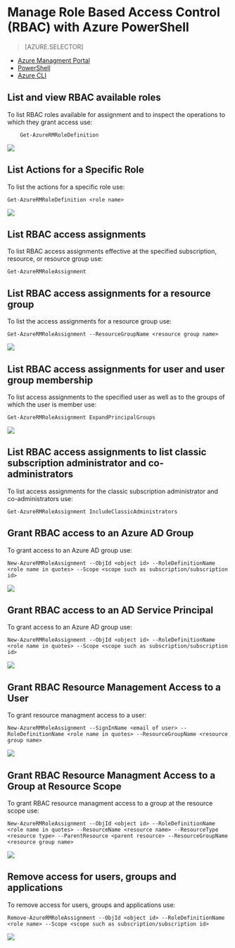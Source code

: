 <properties
	pageTitle="Manage Role Based Access Control (RBAC) with Azure PowerShell"
	description="How to manage RBAC with Azure PowerShell"
	services="active-directory"
	documentationCenter=""
	authors="IHenkel"
	manager="stevenpo"
	editor=""/>

<tags
	ms.service="active-directory"
	ms.devlang="na"
	ms.topic="article"
	ms.tgt_pltfrm="na"
	ms.workload="identity"
	ms.date="10/07/2015"
	ms.author="inhenk"/>

# Manage Role Based Access Control (RBAC) with Azure PowerShell
<!-- Azure Selector -->
> [AZURE.SELECTOR]
- [Azure Managment Portal](role-based-access-control-manage-access-azure-portal.md)
- [PowerShell](role-based-access-control-manage-access-powershell.md)
- [Azure CLI](role-based-access-control-manage-access-azure-cli.md)

## List and view RBAC available roles
To list RBAC roles available for assignment and to inspect the operations to which they grant access use:

		Get-AzureRMRoleDefinition

![](./media/role-based-access-control-manage-access-powershell/1-get-azure-rm-role-definition1.png)

## List Actions for a Specific Role
To list the actions for a specific role use:

    Get-AzureRMRoleDefinition <role name>

![](./media/role-based-access-control-manage-access-powershell/1-get-azure-rm-role-definition2.png)

## List RBAC access assignments
To list RBAC access assignments effective at the specified subscription, resource, or resource group use:

    Get-AzureRMRoleAssignment

## List RBAC access assignments for a resource group
To list the access assignments for a resource group use:

    Get-AzureRMRoleAssignment --ResourceGroupName <resource group name>

![](./media/role-based-access-control-manage-access-powershell/4-get-azure-rm-role-assignment1.png)

## List RBAC access assignments for user and user group membership
To list access assignments to the specified user as well as to the groups of which the user is member use:

    Get-AzureRMRoleAssignment ExpandPrincipalGroups

![](./media/role-based-access-control-manage-access-powershell/4-get-azure-rm-role-assignment2.png)

## List RBAC access assignments to list classic subscription administrator and co-administrators
To list access assignments for the classic subscription administrator and co-administrators use:

    Get-AzureRMRoleAssignment IncludeClassicAdministrators

## Grant RBAC access to an Azure AD Group
To grant access to an Azure AD group use:

    New-AzureRMRoleAssignment --ObjId <object id> --RoleDefinitionName <role name in quotes> --Scope <scope such as subscription/subscription id>

![](./media/role-based-access-control-manage-access-powershell/2-new-azure-rm-role-assignment1.png)

## Grant RBAC access to an AD Service Principal
To grant access to an Azure AD group use:

    New-AzureRMRoleAssignment --ObjId <object id> --RoleDefinitionName <role name in quotes> --Scope <scope such as subscription/subscription id>

![](./media/role-based-access-control-manage-access-powershell/2-new-azure-rm-role-assignment2.png)

## Grant RBAC Resource Management Access to a User
To grant resource managment access to a user:

    New-AzureRMRoleAssignment --SignInName <email of user> --RoleDefinitionName <role name in quotes> --ResourceGroupName <resource group name>

![](./media/role-based-access-control-manage-access-powershell/2-new-azure-rm-role-assignment3.png)

## Grant RBAC Resource Managment Access to a Group at Resource Scope
To grant RBAC resource managment access to a group at the resource scope use:

    New-AzureRMRoleAssignment --ObjId <object id> --RoleDefinitionName <role name in quotes> --ResourceName <resource name> --ResourceType <resource type> --ParentResource <parent resource> --ResourceGroupName <resource group name>

![](./media/role-based-access-control-manage-access-powershell/2-new-azure-rm-role-assignment4.png)

## Remove access for users, groups and applications
To remove access for users, groups and applications use:

    Remove-AzureRMRoleAssignment --ObjId <object id> --RoleDefinitionName <role name> --Scope <scope such as subscription/subscription id>

![](./media/role-based-access-control-manage-access-powershell/3-remove-azure-rm-role-assignment.png)
